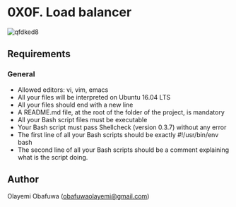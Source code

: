 #	0X0F. Load balancer

![qfdked8](https://user-images.githubusercontent.com/111001224/229631556-ab7a797d-e21f-4c13-9061-70149974aa41.png)


##	Requirements
###	General

- Allowed editors: vi, vim, emacs
- All your files will be interpreted on Ubuntu 16.04 LTS
- All your files should end with a new line
- A README.md file, at the root of the folder of the project, is mandatory
- All your Bash script files must be executable
- Your Bash script must pass Shellcheck (version 0.3.7) without any error
- The first line of all your Bash scripts should be exactly #!/usr/bin/env bash
- The second line of all your Bash scripts should be a comment explaining what is the script doing.


##	Author
Olayemi Obafuwa (obafuwaolayemi@gmail.com)
